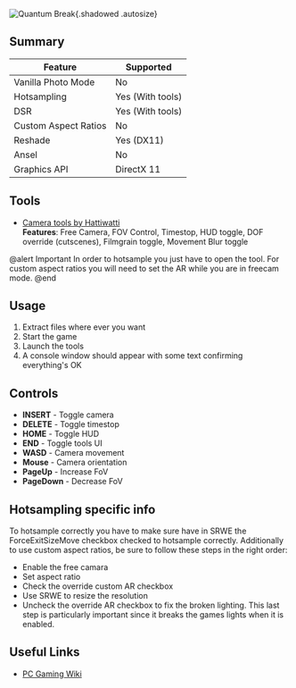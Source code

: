 ![Quantum Break](\Images\Quantum_Break.png "Shot by Phoenix"){.shadowed .autosize}

## Summary

Feature | Supported
--|--
Vanilla Photo Mode | No
Hotsampling | Yes (With tools)
DSR | Yes (With tools)
Custom Aspect Ratios | No
Reshade | Yes (DX11)
Ansel | No
Graphics API | DirectX 11
 
## Tools

* [Camera tools by Hattiwatti](https://mega.nz/#!0No22IYR!37V0-YwTXNfpWoPg-OnSXiSmQ5n3l50OvyR3kksDb8c)  
**Features**: Free Camera, FOV Control, Timestop, HUD toggle, DOF override (cutscenes), Filmgrain toggle, Movement Blur toggle

@alert Important 
In order to hotsample you just have to open the tool.
For custom aspect ratios you will need to set the AR while you are in freecam mode.
@end

## Usage

1. Extract files where ever you want
2. Start the game
3. Launch the tools
4. A console window should appear with some text confirming everything's OK

## Controls

- **INSERT** - Toggle camera
- **DELETE** - Toggle timestop
- **HOME** - Toggle HUD
- **END** - Toggle tools UI
- **WASD** - Camera movement
- **Mouse** - Camera orientation
- **PageUp** - Increase FoV
- **PageDown** - Decrease FoV

## Hotsampling specific info

To hotsample correctly you have to make sure have in SRWE the ForceExitSizeMove checkbox checked to hotsample correctly. 
Additionally to use custom aspect ratios, be sure to follow these steps in the right order:

- Enable the free camara
- Set aspect ratio
- Check the override custom AR checkbox
- Use SRWE to resize the resolution
- Uncheck the override AR checkbox to fix the broken lighting. This last step is particularly important since it breaks the games lights when it is enabled.

## Useful Links

* [PC Gaming Wiki](https://pcgamingwiki.com/wiki/Quantum_Break)